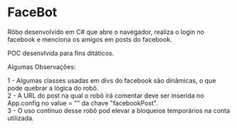 # FaceBot
Rôbo desenvolvido em C# que abre o navegador, realiza o login no facebook e menciona os amigos em posts do facebook.

POC desenvlvida para fins ditáticos.

Algumas Observações:

1 - Algumas classes usadas em divs do facebook são dinâmicas, o que pode quebrar a lógica do robô.
</br>2 - A URL do post na qual o robô irá comentar deve ser inserida no App.config no value = "" da chave "facebookPost".
</br>3 - O uso contínuo desse robõ pod elevar a bloqueios temporários na conta utilizada.
